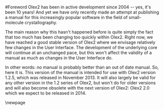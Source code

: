 #Foreword
Olex2 has been in active development since 2004 -- yes, it's been 10 years! And yet we have only recently made an attempt at publishing a manual for this increasingly popular software in the field of small-molecule crystallography.

The main reason why this hasn't happened before is quite simply the fact that too much has been changing too quickly within Olex2. Right now, we have reached a good stable version of Olex2 where we envisage relatively few changes in the User Interface. The development of the underlying core will continue at an unchanged pace, but this won't affect the validity of a manual as much as changes in the User Interface do.

In other words: *no* manual is probably better than an out of date manual. So, here it is. This version of the manual is intended for use with Olex2 version 1.2.5, which was released in November 2013. It will also largely be valid for any other version in the 1.2 series of Olex2, but won't do for older versions and will also become obsolete with the next version of Olex2: Olex2 2.0 which we expect to be released in 2014.

\newpage
